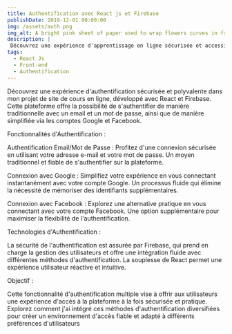 ```yaml
---
title: Authentification avec React js et Firebase
publishDate: 2019-12-01 00:00:00
img: /assets/auth.png
img_alt: A bright pink sheet of paper used to wrap flowers curves in front of rich blue background
description: |
 Découvrez une expérience d'apprentissage en ligne sécurisée et accessible grâce à l'authentification polyvalente.
tags:
  - React Js
  - Front-end
  - Authentification
---
```


Découvrez une expérience d'authentification sécurisée et polyvalente dans mon projet de site de cours en ligne, développé avec React et Firebase. Cette plateforme offre la possibilité de s'authentifier de manière traditionnelle avec un email et un mot de passe, ainsi que de manière simplifiée via les comptes Google et Facebook.

Fonctionnalités d'Authentification :

Authentification Email/Mot de Passe : Profitez d'une connexion sécurisée en utilisant votre adresse e-mail et votre mot de passe. Un moyen traditionnel et fiable de s'authentifier sur la plateforme.

Connexion avec Google : Simplifiez votre expérience en vous connectant instantanément avec votre compte Google. Un processus fluide qui élimine la nécessité de mémoriser des identifiants supplémentaires.

Connexion avec Facebook : Explorez une alternative pratique en vous connectant avec votre compte Facebook. Une option supplémentaire pour maximiser la flexibilité de l'authentification.

Technologies d'Authentification :

La sécurité de l'authentification est assurée par Firebase, qui prend en charge la gestion des utilisateurs et offre une intégration fluide avec différentes méthodes d'authentification. La souplesse de React permet une expérience utilisateur réactive et intuitive.

Objectif :

Cette fonctionnalité d'authentification multiple vise à offrir aux utilisateurs une expérience d'accès à la plateforme à la fois sécurisée et pratique. Explorez comment j'ai intégré ces méthodes d'authentification diversifiées pour créer un environnement d'accès fiable et adapté à différents préférences d'utilisateurs